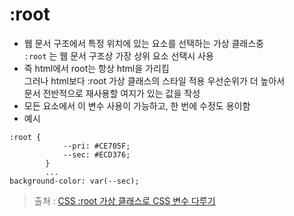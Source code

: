 # :root
* 웹 문서 구조에서 특정 위치에 있는 요소를 선택하는 가상 클래스중   
  `:root` 는 웹 문서 구조상 가장 상위 요소 선택시 사용
* 즉 html에서 root는 항상 html을 가리킴   
  그러나 html보다 :root 가상 클래스의 스타일 적용 우선순위가 더 높아서   
  문서 전반적으로 재사용할 여지가 있는 값을 작성
* 모든 요소에서 이 변수 사용이 가능하고, 한 번에 수정도 용이함
* 예시
```
:root {
            --pri: #CE705F;
            --sec: #ECD376;
        }
        ...
background-color: var(--sec);
```

> 출처 : [CSS :root 가상 클래스로 CSS 변수 다루기](https://designer-ej.tistory.com/entry/CSS-root-%EA%B0%80%EC%83%81-%ED%81%B4%EB%9E%98%EC%8A%A4%EB%A1%9C-CSS-%EB%B3%80%EC%88%98-%EB%8B%A4%EB%A3%A8%EA%B8%B0)
